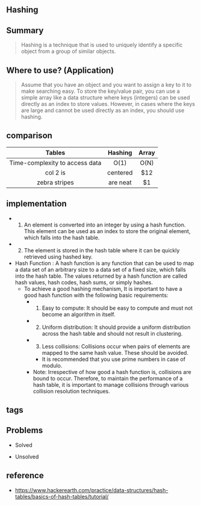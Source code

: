 ## Hashing

## Summary
> Hashing is a technique that is used to uniquely identify a specific object from a group of similar objects.


## Where to use? (Application)
> Assume that you have an object and you want to assign a key to it to make searching easy. To store the key/value pair, you can use a simple array like a data structure where keys (integers) can be used directly as an index to store values. However, in cases where the keys are large and cannot be used directly as an index, you should use hashing.

## comparison
| Tables        | Hashing          | Array |
|:-------------:|:-------------:|:-----:|
| Time-complexity to access data      | O(1)| O(N) |
| col 2 is      | centered      |   $12 |
| zebra stripes | are neat      |    $1 |

## implementation
- 1. An element is converted into an integer by using a hash function. This element can be used as an index to store the original element, which falls into the hash table.
- 2. The element is stored in the hash table where it can be quickly retrieved using hashed key.
- Hash Function : A hash function is any function that can be used to map a data set of an arbitrary size to a data set of a fixed size, which falls into the hash table. The values returned by a hash function are called hash values, hash codes, hash sums, or simply hashes.
  - To achieve a good hashing mechanism, It is important to have a good hash function with the following basic requirements:
    - 1. Easy to compute: It should be easy to compute and must not become an algorithm in itself.
    - 2. Uniform distribution: It should provide a uniform distribution across the hash table and should not result in clustering.
    - 3. Less collisions: Collisions occur when pairs of elements are mapped to the same hash value. These should be avoided.
      - It is recommended that you use prime numbers in case of modulo.
    - Note: Irrespective of how good a hash function is, collisions are bound to occur. Therefore, to maintain the performance of a hash table, it is important to manage collisions through various collision resolution techniques.


## tags

## Problems
- Solved

- Unsolved
## reference
- https://www.hackerearth.com/practice/data-structures/hash-tables/basics-of-hash-tables/tutorial/
